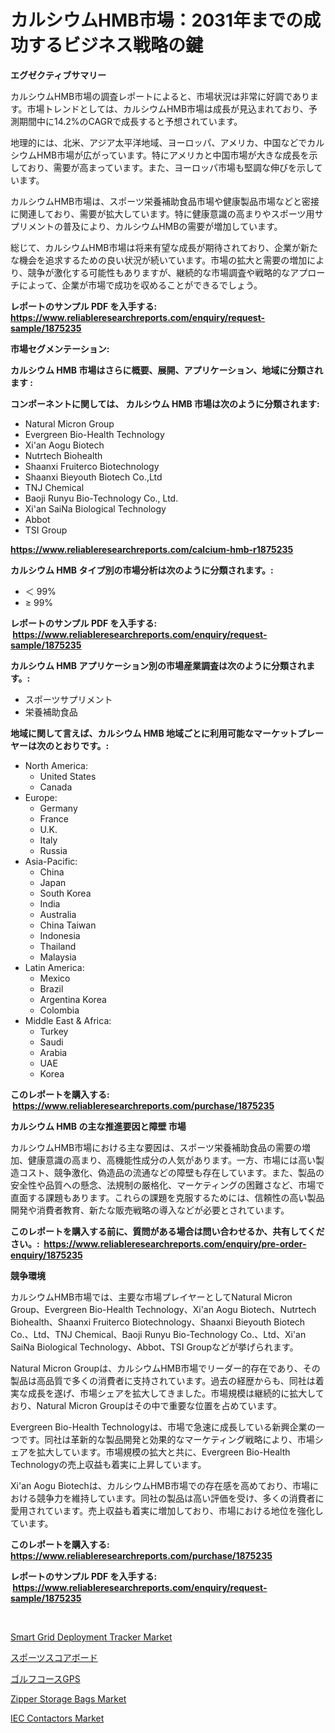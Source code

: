 <p><h1>カルシウムHMB市場：2031年までの成功するビジネス戦略の鍵</h1></p><p><strong>エグゼクティブサマリー</strong></p>
<p><p>カルシウムHMB市場の調査レポートによると、市場状況は非常に好調であります。市場トレンドとしては、カルシウムHMB市場は成長が見込まれており、予測期間中に14.2%のCAGRで成長すると予想されています。</p><p>地理的には、北米、アジア太平洋地域、ヨーロッパ、アメリカ、中国などでカルシウムHMB市場が広がっています。特にアメリカと中国市場が大きな成長を示しており、需要が高まっています。また、ヨーロッパ市場も堅調な伸びを示しています。</p><p>カルシウムHMB市場は、スポーツ栄養補助食品市場や健康製品市場などと密接に関連しており、需要が拡大しています。特に健康意識の高まりやスポーツ用サプリメントの普及により、カルシウムHMBの需要が増加しています。</p><p>総じて、カルシウムHMB市場は将来有望な成長が期待されており、企業が新たな機会を追求するための良い状況が続いています。市場の拡大と需要の増加により、競争が激化する可能性もありますが、継続的な市場調査や戦略的なアプローチによって、企業が市場で成功を収めることができるでしょう。</p></p>
<p><strong>レポートのサンプル PDF を入手する: <a href="https://www.reliableresearchreports.com/enquiry/request-sample/1875235">https://www.reliableresearchreports.com/enquiry/request-sample/1875235</a></strong></p>
<p><strong>市場セグメンテーション:</strong></p>
<p><strong> カルシウム HMB 市場はさらに概要、展開、アプリケーション、地域に分類されます :</strong></p>
<p><strong>コンポーネントに関しては、 カルシウム HMB 市場は次のように分類されます: &nbsp;</strong></p>
<p><ul><li>Natural Micron Group</li><li>Evergreen Bio-Health Technology</li><li>Xi'an Aogu Biotech</li><li>Nutrtech Biohealth</li><li>Shaanxi Fruiterco Biotechnology</li><li>Shaanxi Bieyouth Biotech Co.,Ltd</li><li>TNJ Chemical</li><li>Baoji Runyu Bio-Technology Co., Ltd.</li><li>Xi'an SaiNa Biological Technology</li><li>Abbot</li><li>TSI Group</li></ul></p>
<p><strong><a href="https://www.reliableresearchreports.com/calcium-hmb-r1875235">https://www.reliableresearchreports.com/calcium-hmb-r1875235</a></strong></p>
<p><strong> カルシウム HMB タイプ別の市場分析は次のように分類されます。:</strong></p>
<p><ul><li>＜ 99%</li><li>≥ 99%</li></ul></p>
<p><strong>レポートのサンプル PDF を入手する: &nbsp;<a href="https://www.reliableresearchreports.com/enquiry/request-sample/1875235">https://www.reliableresearchreports.com/enquiry/request-sample/1875235</a></strong></p>
<p><strong> カルシウム HMB アプリケーション別の市場産業調査は次のように分類されます。:</strong></p>
<p><ul><li>スポーツサプリメント</li><li>栄養補助食品</li></ul></p>
<p><strong>地域に関して言えば、カルシウム HMB 地域ごとに利用可能なマーケットプレーヤーは次のとおりです。:</strong></p>
<p><ul>
    <li>
        North America:
        <ul>
            <li>United States</li>
            <li>Canada</li>
        </ul>
    </li>
    <li>
        Europe:
        <ul>
            <li>Germany</li>
            <li>France</li>
            <li>U.K.</li>
            <li>Italy</li>
            <li>Russia</li>
        </ul>
    </li>
    <li>
        Asia-Pacific:
        <ul>
            <li>China</li>
            <li>Japan</li>
            <li>South Korea</li>
            <li>India</li>
            <li>Australia</li>
            <li>China Taiwan</li>
            <li>Indonesia</li>
            <li>Thailand</li>
            <li>Malaysia</li>
        </ul>
    </li>
    <li>
        Latin America:
        <ul>
            <li>Mexico</li>
            <li>Brazil</li>
            <li>Argentina Korea</li>
            <li>Colombia</li>
        </ul>
    </li>
    <li>
        Middle East & Africa:
        <ul>
            <li>Turkey</li>
            <li>Saudi</li>
            <li>Arabia</li>
            <li>UAE</li>
            <li>Korea</li>
        </ul>
    </li>
    </ul></p>
<p><strong>このレポートを購入する: &nbsp;<a href="https://www.reliableresearchreports.com/purchase/1875235">https://www.reliableresearchreports.com/purchase/1875235</a></strong></p>
<p><strong>カルシウム HMB の主な推進要因と障壁 市場</strong></p>
<p><p>カルシウムHMB市場における主な要因は、スポーツ栄養補助食品の需要の増加、健康意識の高まり、高機能性成分の人気があります。一方、市場には高い製造コスト、競争激化、偽造品の流通などの障壁も存在しています。また、製品の安全性や品質への懸念、法規制の厳格化、マーケティングの困難さなど、市場で直面する課題もあります。これらの課題を克服するためには、信頼性の高い製品開発や消費者教育、新たな販売戦略の導入などが必要とされています。</p></p>
<p><strong>このレポートを購入する前に、質問がある場合は問い合わせるか、共有してください。:&nbsp; <a href="https://www.reliableresearchreports.com/enquiry/pre-order-enquiry/1875235">https://www.reliableresearchreports.com/enquiry/pre-order-enquiry/1875235</a></strong></p>
<p><strong>競争環境</strong></p>
<p><p>カルシウムHMB市場では、主要な市場プレイヤーとしてNatural Micron Group、Evergreen Bio-Health Technology、Xi'an Aogu Biotech、Nutrtech Biohealth、Shaanxi Fruiterco Biotechnology、Shaanxi Bieyouth Biotech Co.、Ltd、TNJ Chemical、Baoji Runyu Bio-Technology Co.、Ltd、Xi'an SaiNa Biological Technology、Abbot、TSI Groupなどが挙げられます。</p><p>Natural Micron Groupは、カルシウムHMB市場でリーダー的存在であり、その製品は高品質で多くの消費者に支持されています。過去の経歴からも、同社は着実な成長を遂げ、市場シェアを拡大してきました。市場規模は継続的に拡大しており、Natural Micron Groupはその中で重要な位置を占めています。</p><p>Evergreen Bio-Health Technologyは、市場で急速に成長している新興企業の一つです。同社は革新的な製品開発と効果的なマーケティング戦略により、市場シェアを拡大しています。市場規模の拡大と共に、Evergreen Bio-Health Technologyの売上収益も着実に上昇しています。</p><p>Xi'an Aogu Biotechは、カルシウムHMB市場での存在感を高めており、市場における競争力を維持しています。同社の製品は高い評価を受け、多くの消費者に愛用されています。売上収益も着実に増加しており、市場における地位を強化しています。</p></p>
<p><strong>このレポートを購入する: &nbsp; <a href="https://www.reliableresearchreports.com/purchase/1875235">https://www.reliableresearchreports.com/purchase/1875235</a></strong></p>
<p><strong>レポートのサンプル PDF を入手する: &nbsp;<a href="https://www.reliableresearchreports.com/enquiry/request-sample/1875235">https://www.reliableresearchreports.com/enquiry/request-sample/1875235</a></strong><strong></strong></p>
<p>&nbsp;</p>
<p><p><a href="https://github.com/seekum/Market-Research-Report-List-2/blob/main/smart-grid-deployment-tracker-market.md">Smart Grid Deployment Tracker Market</a></p><p><a href="https://medium.com/@rodhoppe07/%E3%82%B9%E3%83%9D%E3%83%BC%E3%83%84%E3%82%B9%E3%82%B3%E3%82%A2%E3%83%9C%E3%83%BC%E3%83%89%E5%B8%82%E5%A0%B4%E3%81%AF-%E5%B8%82%E5%A0%B4%E3%82%B7%E3%82%A7%E3%82%A2-%E5%B8%82%E5%A0%B4%E5%8B%95%E5%90%91-%E5%B8%82%E5%A0%B4%E6%88%90%E9%95%B7%E3%81%AB%E9%96%A2%E3%81%99%E3%82%8B%E6%83%85%E5%A0%B1%E3%82%92%E6%8F%90%E4%BE%9B%E3%81%97%E3%81%BE%E3%81%99-94bb0866902d">スポーツスコアボード</a></p><p><a href="https://github.com/RudyBoyer2017/Market-Research-Report-List-1/blob/main/284867773616.md">ゴルフコースGPS</a></p><p><a href="https://issuu.com/reportprime-2/docs/zipper-storage-bags-market-size-2030.pptx">Zipper Storage Bags Market</a></p><p><a href="https://github.com/nancykennedykellievqfqt2/Market-Research-Report-List-2/blob/main/iec-contactors-market.md">IEC Contactors Market</a></p></p>